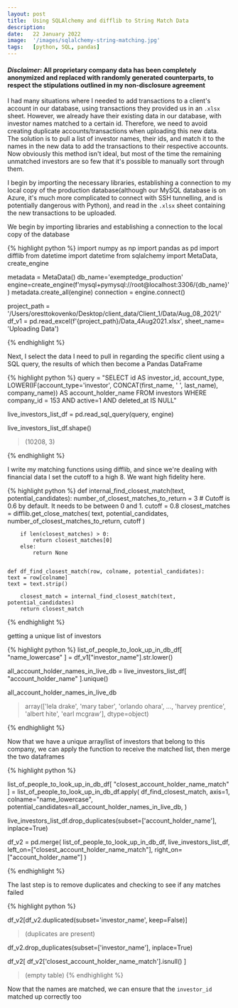 ```yaml
---
layout: post
title:  Using SQLAlchemy and difflib to String Match Data
description:
date:   22 January 2022
image:  '/images/sqlalchemy-string-matching.jpg'
tags:   [python, SQL, pandas]
---
```


#### _Disclaimer_: All proprietary company data has been completely anonymized and replaced with randomly generated counterparts, to respect the stipulations outlined in my non-disclosure agreement

I had many situations where I needed to add transactions to a client's account in our database, using transactions they provided us in an `.xlsx` sheet. However, we already have their existing data in our database, with investor names matched to a certain id. Therefore, we need to avoid creating duplicate accounts/transactions when uploading this new data. The solution is to pull a list of investor names, their ids, and match it to the names in the new data to add the transactions to their respective accounts. Now obviously this method isn't ideal, but most of the time the remaining unmatched investors are so few that it's possible to manually sort through them.

I begin by importing the necessary libraries, establishing a connection to my local copy of the production database(although our MySQL database is on Azure, it's much more complicated to connect with SSH tunnelling, and is potentially dangerous with Python), and read in the `.xlsx` sheet containing the new transactions to be uploaded.

We begin by importing libraries and establishing a connection to the local copy of the database

{% highlight python %}
import numpy as np
import pandas as pd
import difflib
from datetime import datetime
from sqlalchemy import MetaData, create_engine

metadata = MetaData()
db_name='exemptedge_production'
engine=create_engine(f'mysql+pymysql://root@localhost:3306/{db_name}')
metadata.create_all(engine)
connection = engine.connect()

project_path = '/Users/oresttokovenko/Desktop/client_data/Client_1/Data/Aug_08_2021/'
df_v1 = pd.read_excel(f'{project_path}/Data_4Aug2021.xlsx',
sheet_name= 'Uploading Data')

{% endhighlight %}

Next, I select the data I need to pull in regarding the specific client using a SQL query, the results of which then become a Pandas DataFrame

{% highlight python %}
query = "SELECT id AS investor_id, account_type, LOWER(IF(account_type='investor', CONCAT(first_name, ' ', last_name), company_name)) AS account_holder_name FROM investors WHERE company_id = 153 AND active=1 AND deleted_at IS NULL"

live_investors_list_df = pd.read_sql_query(query, engine)

live_investors_list_df.shape()
> (10208, 3)

{% endhighlight %}

I write my matching functions using difflib, and since we're dealing with financial data I set the cutoff to a high 8. We want high fidelity here.

{% highlight python %}
def internal_find_closest_match(text, potential_candidates):
    number_of_closest_matches_to_return = 3
    # Cutoff is 0.6 by default. It needs to be between 0 and 1.
    cutoff = 0.8
    closest_matches = difflib.get_close_matches(
    text, potential_candidates, number_of_closest_matches_to_return, cutoff
    )
    
        if len(closest_matches) > 0:
            return closest_matches[0]
        else:
            return None
    
    
    def df_find_closest_match(row, colname, potential_candidates):
    text = row[colname]
    text = text.strip()
    
        closest_match = internal_find_closest_match(text, potential_candidates)
        return closest_match

{% endhighlight %}

getting a unique list of investors

{% highlight python %}
list_of_people_to_look_up_in_db_df[
"name_lowercase"
] = df_v1["investor_name"].str.lower()

all_account_holder_names_in_live_db = live_investors_list_df[
"account_holder_name"
].unique()

all_account_holder_names_in_live_db
> array(['lela drake', 'mary taber', 'orlando ohara', ..., 'harvey prentice', 'albert hite', 'earl mcgraw'], dtype=object)

{% endhighlight %}

Now that we have a unique array/list of investors that belong to this company, we can apply the function to receive the matched list, then merge the two dataframes

{% highlight python %}

list_of_people_to_look_up_in_db_df[
"closest_account_holder_name_match"
] = list_of_people_to_look_up_in_db_df.apply(
df_find_closest_match,
axis=1,
colname="name_lowercase",
potential_candidates=all_account_holder_names_in_live_db,
)

live_investors_list_df.drop_duplicates(subset=['account_holder_name'], inplace=True)

df_v2 = pd.merge(
    list_of_people_to_look_up_in_db_df,
    live_investors_list_df,
    left_on=["closest_account_holder_name_match"],
    right_on=["account_holder_name"]
)

{% endhighlight %}

The last step is to remove duplicates and checking to see if any matches failed

{% highlight python %}

df_v2[df_v2.duplicated(subset='investor_name', keep=False)]

> (duplicates are present)

df_v2.drop_duplicates(subset=['investor_name'], inplace=True)

df_v2[
df_v2['closest_account_holder_name_match'].isnull()
]
> (empty table)
{% endhighlight %}

Now that the names are matched, we can ensure that the `investor_id` matched up correctly too
